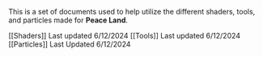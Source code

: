This is a set of documents used to help utilize the different shaders, tools, and particles made for **Peace Land**. 

[[Shaders]]
	 Last updated 6/12/2024
[[Tools]]
	Last updated 6/12/2024
[[Particles]] 
	Last Updated 6/12/2024